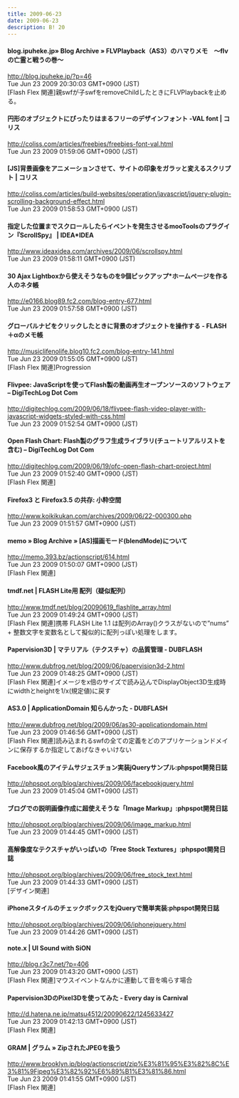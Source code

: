 ```yaml
---
title: 2009-06-23
date: 2009-06-23
description: B! 20
---
```


#### blog.ipuheke.jp» Blog Archive » FLVPlayback（AS3）のハマりメモ　～flvの亡霊と戦うの巻～
http://blog.ipuheke.jp/?p=46<br>
Tue Jun 23 2009 20:30:03 GMT+0900 (JST)<br>
[Flash Flex 関連]親swfが子swfをremoveChildしたときにFLVPlaybackを止める。


####   円形のオブジェクトにぴったりはまるフリーのデザインフォント -VAL font | コリス
http://coliss.com/articles/freebies/freebies-font-val.html<br>
Tue Jun 23 2009 01:59:06 GMT+0900 (JST)<br>


####   [JS]背景画像をアニメーションさせて、サイトの印象をガラッと変えるスクリプト | コリス
http://coliss.com/articles/build-websites/operation/javascript/jquery-plugin-scrolling-background-effect.html<br>
Tue Jun 23 2009 01:58:53 GMT+0900 (JST)<br>


#### 指定した位置までスクロールしたらイベントを発生させるmooToolsのプラグイン『ScrollSpy』 | IDEA*IDEA
http://www.ideaxidea.com/archives/2009/06/scrollspy.html<br>
Tue Jun 23 2009 01:58:11 GMT+0900 (JST)<br>


#### 30 Ajax Lightboxから使えそうなものを9個ピックアップ*ホームページを作る人のネタ帳
http://e0166.blog89.fc2.com/blog-entry-677.html<br>
Tue Jun 23 2009 01:57:58 GMT+0900 (JST)<br>


#### グローバルナビをクリックしたときに背景のオブジェクトを操作する - FLASH＋αのメモ帳
http://musiclifenolife.blog10.fc2.com/blog-entry-141.html<br>
Tue Jun 23 2009 01:55:05 GMT+0900 (JST)<br>
[Flash Flex 関連]Progression


#### Flivpee: JavaScriptを使ってFlash製の動画再生オープンソースのソフトウェア – DigiTechLog Dot Com
http://digitechlog.com/2009/06/18/flivpee-flash-video-player-with-javascript-widgets-styled-with-css.html<br>
Tue Jun 23 2009 01:52:54 GMT+0900 (JST)<br>


#### Open Flash Chart: Flash製のグラフ生成ライブラリ(チュートリアルリストを含む) – DigiTechLog Dot Com
http://digitechlog.com/2009/06/19/ofc-open-flash-chart-project.html<br>
Tue Jun 23 2009 01:52:40 GMT+0900 (JST)<br>
[Flash Flex 関連]


#### Firefox3 と Firefox3.5 の共存: 小粋空間
http://www.koikikukan.com/archives/2009/06/22-000300.php<br>
Tue Jun 23 2009 01:51:57 GMT+0900 (JST)<br>


#### memo  » Blog Archive   » [AS]描画モード(blendMode)について
http://memo.393.bz/actionscript/614.html<br>
Tue Jun 23 2009 01:50:07 GMT+0900 (JST)<br>
[Flash Flex 関連]


#### tmdf.net  |  FLASH Lite用 配列（疑似配列）
http://www.tmdf.net/blog/20090619_flashlite_array.html<br>
Tue Jun 23 2009 01:49:24 GMT+0900 (JST)<br>
[Flash Flex 関連]携帯 FLASH Lite 1.1 は配列のArray()クラスがないので”nums” + 整数文字を変数名として擬似的に配列っぽい処理をします。


####     Papervision3D | マテリアル（テクスチャ）の品質管理 - DUBFLASH    
http://www.dubfrog.net/blog/2009/06/papervision3d-2.html<br>
Tue Jun 23 2009 01:48:25 GMT+0900 (JST)<br>
[Flash Flex 関連]イメージをx倍のサイズで読み込んでDisplayObject3D生成時にwidthとheightを1/x(規定値)に戻す


####     AS3.0 | ApplicationDomain 知らんかった - DUBFLASH    
http://www.dubfrog.net/blog/2009/06/as30-applicationdomain.html<br>
Tue Jun 23 2009 01:46:56 GMT+0900 (JST)<br>
[Flash Flex 関連]読み込まれるswfの全ての定義をどのアプリケーションドメインに保存するか指定してあげなきゃいけない


#### Facebook風のアイテムサジェスチョン実装jQueryサンプル:phpspot開発日誌
http://phpspot.org/blog/archives/2009/06/facebookjquery.html<br>
Tue Jun 23 2009 01:45:04 GMT+0900 (JST)<br>


#### ブログでの説明画像作成に超使えそうな「Image Markup」:phpspot開発日誌
http://phpspot.org/blog/archives/2009/06/image_markup.html<br>
Tue Jun 23 2009 01:44:45 GMT+0900 (JST)<br>


#### 高解像度なテクスチャがいっぱいの「Free Stock Textures」:phpspot開発日誌
http://phpspot.org/blog/archives/2009/06/free_stock_text.html<br>
Tue Jun 23 2009 01:44:33 GMT+0900 (JST)<br>
[デザイン関連]


#### iPhoneスタイルのチェックボックスをjQueryで簡単実装:phpspot開発日誌
http://phpspot.org/blog/archives/2009/06/iphonejquery.html<br>
Tue Jun 23 2009 01:44:26 GMT+0900 (JST)<br>


#### note.x  |    UI Sound with SiON
http://blog.r3c7.net/?p=406<br>
Tue Jun 23 2009 01:43:20 GMT+0900 (JST)<br>
[Flash Flex 関連]マウスイベントなんかに連動して音を鳴らす場合


#### Papervision3DのPixel3Dを使ってみた - Every day is Carnival
http://d.hatena.ne.jp/matsu4512/20090622/1245633427<br>
Tue Jun 23 2009 01:42:13 GMT+0900 (JST)<br>
[Flash Flex 関連]


#### GRAM | グラム » ZipされたJPEGを扱う
http://www.brooklyn.jp/blog/actionscript/zip%E3%81%95%E3%82%8C%E3%81%9Fjpeg%E3%82%92%E6%89%B1%E3%81%86.html<br>
Tue Jun 23 2009 01:41:55 GMT+0900 (JST)<br>
[Flash Flex 関連]


